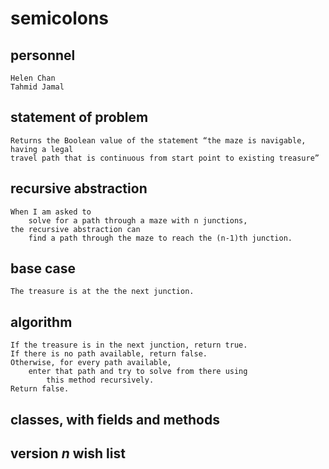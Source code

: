 # semicolons
## personnel
    Helen Chan 
    Tahmid Jamal

## statement of problem
    Returns the Boolean value of the statement “the maze is navigable, having a legal
    travel path that is continuous from start point to existing treasure”

## recursive abstraction
    When I am asked to
        solve for a path through a maze with n junctions,
    the recursive abstraction can
        find a path through the maze to reach the (n-1)th junction.
   
## base case 
    The treasure is at the the next junction. 
    
## algorithm 
    If the treasure is in the next junction, return true. 
    If there is no path available, return false. 
    Otherwise, for every path available, 
        enter that path and try to solve from there using 
            this method recursively. 
    Return false. 
    
## classes, with fields and methods  

## version *n* wish list 
    

